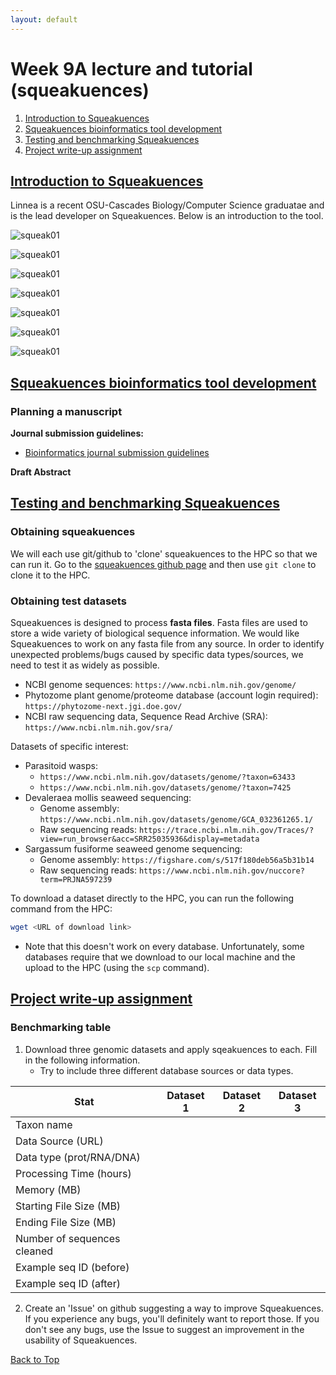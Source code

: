 ```yaml
---
layout: default
---
```


<a name="top"></a>


# Week 9A lecture and tutorial (squeakuences)
1. [Introduction to Squeakuences](#intro)
2. [Squeakuences bioinformatics tool development](#tool)
3. [Testing and benchmarking Squeakuences](#test)
4. [Project write-up assignment](#proj)
    

## <ins>**Introduction to Squeakuences**</ins> <a name="intro"></a>
Linnea is a recent OSU-Cascades Biology/Computer Science graduatae and is the lead developer on Squeakuences. Below is an introduction to the tool.

![squeak01](/Images/Week09/squeak01.png)

![squeak01](/Images/Week09/squeak02.png)

![squeak01](/Images/Week09/squeak03.png)

![squeak01](/Images/Week09/squeak04.png)

![squeak01](/Images/Week09/squeak05.png)

![squeak01](/Images/Week09/squeak06.png)

![squeak01](/Images/Week09/squeak07.png)

## <ins>**Squeakuences bioinformatics tool development**</ins> <a name="tool"></a>

### Planning a manuscript

**Journal submission guidelines:**

- [Bioinformatics journal submission guidelines](https://academic.oup.com/bioinformatics/pages/instructions_for_authors)

**Draft Abstract**

## <ins>**Testing and benchmarking Squeakuences**</ins> <a name="test"></a>

### Obtaining squeakuences

We will each use git/github to 'clone' squeakuences to the HPC so that we can run it. Go to the [squeakuences github page](https://github.com/EvanForsythe/Squeakuences) and then use `git clone` to clone it to the HPC.

### Obtaining test datasets

Squeakuences is designed to process **fasta files**. Fasta files are used to store a wide variety of biological sequence information. We would like Squeakuences to work on any fasta file from any source. In order to identify unexpected problems/bugs caused by specific data types/sources, we need to test it as widely as possible. 

- NCBI genome sequences: `https://www.ncbi.nlm.nih.gov/genome/`
- Phytozome plant genome/proteome database (account login required): `https://phytozome-next.jgi.doe.gov/`
- NCBI raw sequencing data, Sequence Read Archive (SRA): `https://www.ncbi.nlm.nih.gov/sra/`

Datasets of specific interest:
- Parasitoid wasps:
    - `https://www.ncbi.nlm.nih.gov/datasets/genome/?taxon=63433`
    - `https://www.ncbi.nlm.nih.gov/datasets/genome/?taxon=7425`
- Devaleraea mollis seaweed sequencing:
    - Genome assembly: `https://www.ncbi.nlm.nih.gov/datasets/genome/GCA_032361265.1/`
    - Raw sequencing reads: `https://trace.ncbi.nlm.nih.gov/Traces/?view=run_browser&acc=SRR25035936&display=metadata`
- Sargassum fusiforme seaweed genome sequencing:
    - Genome assembly: `https://figshare.com/s/517f180deb56a5b31b14`
    - Raw sequencing reads: `https://www.ncbi.nlm.nih.gov/nuccore?term=PRJNA597239`

To download a dataset directly to the HPC, you can run the following command from the HPC:
```bash
wget <URL of download link>
```
- Note that this doesn't work on every database. Unfortunately, some databases require that we download to our local machine and the upload to the HPC (using the `scp` command). 

## <ins>**Project write-up assignment**</ins> <a name="proj"></a>

### Benchmarking table

1. Download three genomic datasets and apply sqeakuences to each. Fill in the following information.
    - Try to include three different database sources or data types.

|             Stat         | Dataset 1 | Dataset 2 | Dataset 3 |
|--------------------------|---------|---------|---------|
| Taxon name        |         |         |         |
| Data Source (URL)        |         |         |         |
| Data type (prot/RNA/DNA)        |         |         |         |
| Processing Time (hours) |         |         |         |
| Memory (MB)              |         |         |         |
| Starting File Size (MB)  |         |         |         |
| Ending File Size (MB)    |         |         |         |
| Number of sequences cleaned |         |         |         |
| Example seq ID (before)  |         |         |         |
| Example seq ID (after)   |         |         |         |

2. Create an 'Issue' on github suggesting a way to improve Squeakuences. If you experience any bugs, you'll definitely want to report those. If you don't see any bugs, use the Issue to suggest an improvement in the usability of Squeakuences. 

[Back to Top](#top)
